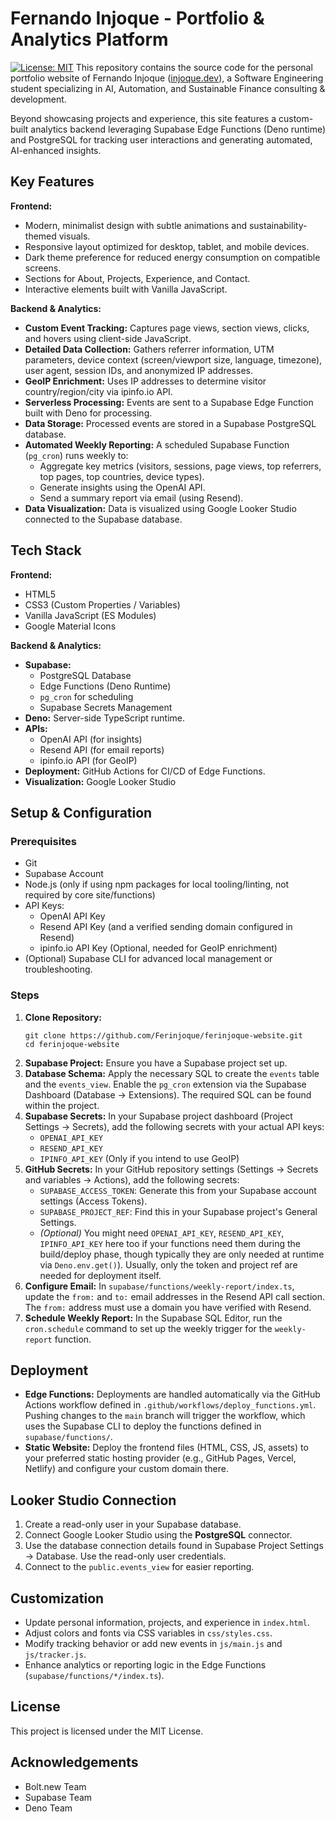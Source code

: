 # Fernando Injoque - Portfolio & Analytics Platform

[![License: MIT](https://img.shields.io/badge/License-MIT-yellow.svg)](https://opensource.org/licenses/MIT)
This repository contains the source code for the personal portfolio website of Fernando Injoque ([injoque.dev](https://injoque.dev)), a Software Engineering student specializing in AI, Automation, and Sustainable Finance consulting & development.

Beyond showcasing projects and experience, this site features a custom-built analytics backend leveraging Supabase Edge Functions (Deno runtime) and PostgreSQL for tracking user interactions and generating automated, AI-enhanced insights.

## Key Features

**Frontend:**

* Modern, minimalist design with subtle animations and sustainability-themed visuals.
* Responsive layout optimized for desktop, tablet, and mobile devices.
* Dark theme preference for reduced energy consumption on compatible screens.
* Sections for About, Projects, Experience, and Contact.
* Interactive elements built with Vanilla JavaScript.

**Backend & Analytics:**

* **Custom Event Tracking:** Captures page views, section views, clicks, and hovers using client-side JavaScript.
* **Detailed Data Collection:** Gathers referrer information, UTM parameters, device context (screen/viewport size, language, timezone), user agent, session IDs, and anonymized IP addresses.
* **GeoIP Enrichment:** Uses IP addresses to determine visitor country/region/city via ipinfo.io API.
* **Serverless Processing:** Events are sent to a Supabase Edge Function built with Deno for processing.
* **Data Storage:** Processed events are stored in a Supabase PostgreSQL database.
* **Automated Weekly Reporting:** A scheduled Supabase Function (`pg_cron`) runs weekly to:
    * Aggregate key metrics (visitors, sessions, page views, top referrers, top pages, top countries, device types).
    * Generate insights using the OpenAI API.
    * Send a summary report via email (using Resend).
* **Data Visualization:** Data is visualized using Google Looker Studio connected to the Supabase database.

## Tech Stack

**Frontend:**

* HTML5
* CSS3 (Custom Properties / Variables)
* Vanilla JavaScript (ES Modules)
* Google Material Icons

**Backend & Analytics:**

* **Supabase:**
    * PostgreSQL Database
    * Edge Functions (Deno Runtime)
    * `pg_cron` for scheduling
    * Supabase Secrets Management
* **Deno:** Server-side TypeScript runtime.
* **APIs:**
    * OpenAI API (for insights)
    * Resend API (for email reports)
    * ipinfo.io API (for GeoIP)
* **Deployment:** GitHub Actions for CI/CD of Edge Functions.
* **Visualization:** Google Looker Studio

## Setup & Configuration

### Prerequisites

* Git
* Supabase Account
* Node.js (only if using npm packages for local tooling/linting, not required by core site/functions)
* API Keys:
    * OpenAI API Key
    * Resend API Key (and a verified sending domain configured in Resend)
    * ipinfo.io API Key (Optional, needed for GeoIP enrichment)
* (Optional) Supabase CLI for advanced local management or troubleshooting.

### Steps

1.  **Clone Repository:**
    ```
    git clone https://github.com/Ferinjoque/ferinjoque-website.git
    cd ferinjoque-website
    ```
2.  **Supabase Project:** Ensure you have a Supabase project set up.
3.  **Database Schema:** Apply the necessary SQL to create the `events` table and the `events_view`. Enable the `pg_cron` extension via the Supabase Dashboard (Database -> Extensions). The required SQL can be found within the project.
4.  **Supabase Secrets:** In your Supabase project dashboard (Project Settings -> Secrets), add the following secrets with your actual API keys:
    * `OPENAI_API_KEY`
    * `RESEND_API_KEY`
    * `IPINFO_API_KEY` (Only if you intend to use GeoIP)
5.  **GitHub Secrets:** In your GitHub repository settings (Settings -> Secrets and variables -> Actions), add the following secrets:
    * `SUPABASE_ACCESS_TOKEN`: Generate this from your Supabase account settings (Access Tokens).
    * `SUPABASE_PROJECT_REF`: Find this in your Supabase project's General Settings.
    * *(Optional)* You might need `OPENAI_API_KEY`, `RESEND_API_KEY`, `IPINFO_API_KEY` here too if your functions need them during the build/deploy phase, though typically they are only needed at runtime via `Deno.env.get()`). Usually, only the token and project ref are needed for deployment itself.
6.  **Configure Email:** In `supabase/functions/weekly-report/index.ts`, update the `from:` and `to:` email addresses in the Resend API call section. The `from:` address must use a domain you have verified with Resend.
7.  **Schedule Weekly Report:** In the Supabase SQL Editor, run the `cron.schedule` command to set up the weekly trigger for the `weekly-report` function.

## Deployment

* **Edge Functions:** Deployments are handled automatically via the GitHub Actions workflow defined in `.github/workflows/deploy_functions.yml`. Pushing changes to the `main` branch will trigger the workflow, which uses the Supabase CLI to deploy the functions defined in `supabase/functions/`.
* **Static Website:** Deploy the frontend files (HTML, CSS, JS, assets) to your preferred static hosting provider (e.g., GitHub Pages, Vercel, Netlify) and configure your custom domain there.

## Looker Studio Connection

1.  Create a read-only user in your Supabase database.
2.  Connect Google Looker Studio using the **PostgreSQL** connector.
3.  Use the database connection details found in Supabase Project Settings -> Database. Use the read-only user credentials.
4.  Connect to the `public.events_view` for easier reporting.

## Customization

* Update personal information, projects, and experience in `index.html`.
* Adjust colors and fonts via CSS variables in `css/styles.css`.
* Modify tracking behavior or add new events in `js/main.js` and `js/tracker.js`.
* Enhance analytics or reporting logic in the Edge Functions (`supabase/functions/*/index.ts`).

## License

This project is licensed under the MIT License.

## Acknowledgements

* Bolt.new Team
* Supabase Team
* Deno Team
